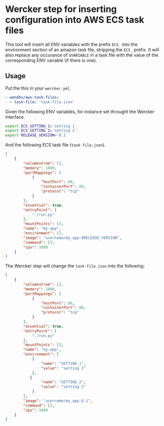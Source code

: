 # Wercker step for inserting configuration into AWS ECS task files

This tool will insert all ENV variables with the prefix `ECS_` into the environment section of an amazon task file, stripping the `ECS_` prefix. It will also replace any occurance of `$VARIABLE` in a task file with the value of the corresponding ENV variable (if there is one).

## Usage

Put the this in your `wercker.yml`.

```yml
- wendbv/aws-task-files:
  - task-file: 'task-file.json'
```

Given the following ENV variables, for instance set throught the Wercker interface.

```bash
export ECS_SETTING_1='setting 1'
export ECS_SETTING_2='setting 2'
export RELEASE_VERSION='0.1'
```

And the following ECS task file (`task-file.json`).

```json
[
    {
        "volumesFrom": [],
        "memory": 1000,
        "portMappings": [
            {
                "hostPort": 80,
                "containerPort": 80,
                "protocol": "tcp"
            }
        ],
        "essential": true,
        "entryPoint": [
            "./run.py"
        ],
        "mountPoints": [],
        "name": "my-app",
        "environment": [],
        "image": "username/my_app:$RELEASE_VERSION",
        "command": [],
        "cpu": 1000
    }
]
```

The Wercker step will change the `task-file.json` into the following:

```json
[
    {
        "volumesFrom": [],
        "memory": 1000,
        "portMappings": [
            {
                "hostPort": 80,
                "containerPort": 80,
                "protocol": "tcp"
            }
        ],
        "essential": true,
        "entryPoint": [
            "./run.py"
        ],
        "mountPoints": [],
        "name": "my-app",
        "environment": [
            {
                "name": "SETTING_1",
                "value": "setting 1"
            },
           {
                "name": "SETTING_2",
                "value": "setting 2"
            }
        ],
        "image": "username/my_app:0.1",
        "command": [],
        "cpu": 1000
    }
]
```
